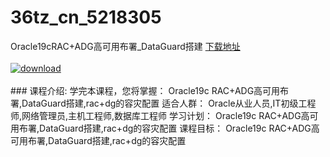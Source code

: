 # 36tz_cn_5218305
Oracle19cRAC+ADG高可用布署_DataGuard搭建
[下载地址](http://www.36tz.cn/article/5218305 "下载地址")
<br/></br>[![download](http://36tz.cn/muke_img/2021_02_1-21-295x300.png "下载地址")](http://www.36tz.cn/article/5218305 "下载地址")
<br/></br>### 课程介绍:
学完本课程，您将掌握：
Oracle19c RAC+ADG高可用布署,DataGuard搭建,rac+dg的容灾配置
适合人群：
Oracle从业人员,IT初级工程师,网络管理员,主机工程师,数据库工程师
学习计划：
Oracle19c RAC+ADG高可用布署,DataGuard搭建,rac+dg的容灾配置
课程目标：
Oracle19c RAC+ADG高可用布署,DataGuard搭建,rac+dg的容灾配置

